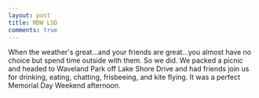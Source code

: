 ```yaml
---
layout: post
title: MDW LSD
comments: true
---
```


When the weather's great…and your friends are great…you almost have no choice but spend time outside with them. So we did. We packed a picnic and headed to Waveland Park off Lake Shore Drive and had friends join us for drinking, eating, chatting, frisbeeing, and kite flying. It was a perfect Memorial Day Weekend afternoon.
